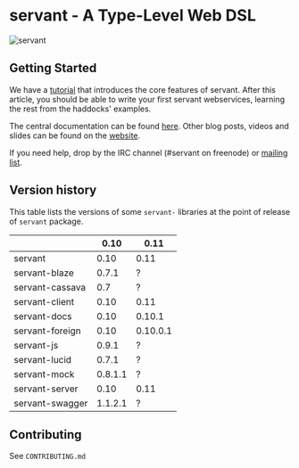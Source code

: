 # servant - A Type-Level Web DSL

![servant](https://raw.githubusercontent.com/haskell-servant/servant/master/servant.png)

## Getting Started

We have a [tutorial](http://haskell-servant.readthedocs.org/en/stable/tutorial/index.html) that
introduces the core features of servant. After this article, you should be able
to write your first servant webservices, learning the rest from the haddocks'
examples.

The central documentation can be found [here](http://haskell-servant.readthedocs.org/).
Other blog posts, videos and slides can be found on the
[website](http://haskell-servant.github.io/).

If you need help, drop by the IRC channel (#servant on freenode) or [mailing
list](https://groups.google.com/forum/#!forum/haskell-servant).

## Version history

This table lists the versions of some `servant-` libraries at the point of
release of `servant` package.

|                     | **0.10** | **0.11** |
| ------------------- | -------- |-----------
| servant             | 0.10     | 0.11     |
| servant-blaze       | 0.7.1    | ?        |
| servant-cassava     | 0.7      | ?        |
| servant-client      | 0.10     | 0.11     |
| servant-docs        | 0.10     | 0.10.1   |
| servant-foreign     | 0.10     | 0.10.0.1 |
| servant-js          | 0.9.1    | ?        |
| servant-lucid       | 0.7.1    | ?        |
| servant-mock        | 0.8.1.1  | ?        |
| servant-server      | 0.10     | 0.11     |
| servant-swagger     | 1.1.2.1  | ?        |

## Contributing

See `CONTRIBUTING.md`
